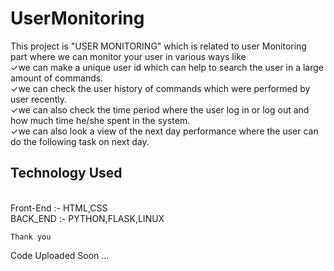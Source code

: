 # UserMonitoring

This project is "USER MONITORING" which is  related to user Monitoring part where we can monitor your user in various ways like <br>
          ✓we can make a unique user id which can help to search the user in a large amount of commands.<br>
          ✓we can check the user history of commands which were performed by user recently.<br>
          ✓we can also check the time period where the user log in or log out and how much time he/she spent in the system.<br>
          ✓we can also look a view of the next day performance where the user can do the following task on next day.<br>
<h2>Technology Used</h2><br>
Front-End :- HTML,CSS<br>
BACK_END  :- PYTHON,FLASK,LINUX<br>

    Thank you
Code Uploaded Soon ...
